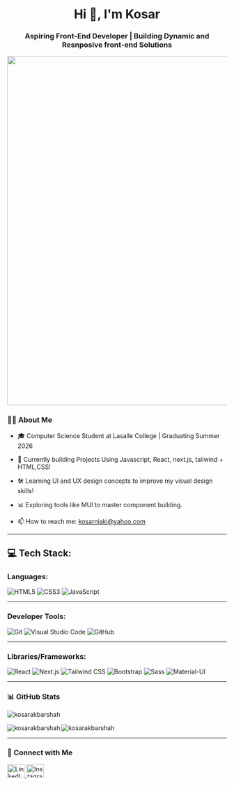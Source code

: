 <h1 align="center">Hi 👋, I'm Kosar </h1>
<h3 align="center">Aspiring Front-End Developer | Building Dynamic and Resnposive front-end Solutions </h3>



<p align="center">  
  <img src="https://i.giphy.com/media/v1.Y2lkPTc5MGI3NjExZzF2bTdyOHZ1eThtZGJjNmJwNXEwejBkbHpxcGJwYTI3ZWVzMWwyaCZlcD12MV9pbnRlcm5hbF9naWZfYnlfaWQmY3Q9Zw/LV9ipFcS5n7WlxEA6O/giphy.gif" width="800" />  
</p>

### 👩‍💻 About Me  

- 🎓 Computer Science Student at Lasalle College | Graduating Summer 2026  
- 🌱 Currently building Projects Using Javascript, React, next.js, tailwind + HTML,CSS!
- 🛠 Learning UI and UX design concepts to improve my visual design skills!
- 📊 Exploring tools like MUI to master component building. 

- 📫 How to reach me: kosarniaki@yahoo.com

---

## 💻 Tech Stack:  

### Languages:  
![HTML5](https://img.shields.io/badge/HTML5-E34F26?style=for-the-badge&logo=html5&logoColor=white) ![CSS3](https://img.shields.io/badge/CSS3-1572B6?style=for-the-badge&logo=css3&logoColor=white) ![JavaScript](https://img.shields.io/badge/JavaScript-F7DF1E?style=for-the-badge&logo=javascript&logoColor=black)  

---

### Developer Tools:  
![Git](https://img.shields.io/badge/Git-F05032?style=for-the-badge&logo=git&logoColor=white) ![Visual Studio Code](https://img.shields.io/badge/VS%20Code-0078D4?style=for-the-badge&logo=visualstudiocode&logoColor=white) ![GitHub](https://img.shields.io/badge/GitHub-181717?style=for-the-badge&logo=github&logoColor=white)  

---

### Libraries/Frameworks:  
![React](https://img.shields.io/badge/React-61DAFB?style=for-the-badge&logo=react&logoColor=black) ![Next.js](https://img.shields.io/badge/Next.js-000000?style=for-the-badge&logo=nextdotjs&logoColor=white) ![Tailwind CSS](https://img.shields.io/badge/Tailwind%20CSS-06B6D4?style=for-the-badge&logo=tailwindcss&logoColor=white) ![Bootstrap](https://img.shields.io/badge/Bootstrap-7952B3?style=for-the-badge&logo=bootstrap&logoColor=white) ![Sass](https://img.shields.io/badge/Sass-CC6699?style=for-the-badge&logo=sass&logoColor=white) ![Material-UI](https://img.shields.io/badge/Material--UI-0081CB?style=for-the-badge&logo=mui&logoColor=white)  

---

### 📊 GitHub Stats  


<p align="left"> <img src="https://komarev.com/ghpvc/?username=kosarakbarshah&label=Profile%20views&color=0e75b6&style=flat" alt="kosarakbarshah" /> </p>

<p><img align="left" src="https://github-readme-stats.vercel.app/api/top-langs?username=kosarakbarshah&show_icons=true&locale=en&layout=compact" alt="kosarakbarshah" /></p>

<p><img align="center" src="https://github-readme-streak-stats.herokuapp.com/?user=kosarakbarshah&" alt="kosarakbarshah" /></p>


---

### 🤝 Connect with Me  

 <p align="left">  
  <a href="https://linkedin.com/in/kosar-akbarshah" target="blank">
    <img src="https://raw.githubusercontent.com/rahuldkjain/github-profile-readme-generator/master/src/images/icons/Social/linked-in-alt.svg" alt="LinkedIn" height="30" width="40" />
  </a>  
 
  <a href="https://instagram.com/kosarakbarshah.codes" target="blank">
    <img src="https://raw.githubusercontent.com/rahuldkjain/github-profile-readme-generator/master/src/images/icons/Social/instagram.svg" alt="Instagram" height="30" width="40" />
  </a>  
</p>
